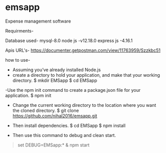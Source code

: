 # emsapp
Expense management software

Requirments- 

Database used- mysql-8.0
node js -v12.18.0
express js -4.16.1

Apis URL's- 
https://documenter.getpostman.com/view/11763959/Szzkbc51

how to use- 

- Assuming you’ve already installed Node.js
- create a directory to hold your application, and make that your working directory.
    $ mkdir EMSapp
    $ cd EMSapp

-Use the npm init command to create a package.json file for your application.
    $ npm init
    
- Change the current working directory to the location where you want the cloned directory.
    $ git clone https://github.com/nihal2016/emsapp.git

- Then install dependencies.
    $ cd EMSapp
    $ npm install

- Then use this command to debug and clean start.
> set DEBUG=EMSapp:* & npm start

